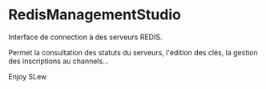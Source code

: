 RedisManagementStudio
=====================

Interface de connection à des serveurs REDIS.

Permet la consultation des statuts du serveurs, l'édition des clés, la gestion des inscriptions au channels...

Enjoy
SLew
